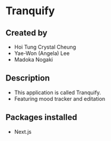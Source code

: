 # Tranquify

## Created by
- Hoi Tung Crystal Cheung
- Yae-Won (Angela) Lee
- Madoka Nogaki

## Description
- This application is called Tranquify.
- Featuring mood tracker and editation 

## Packages installed
- Next.js